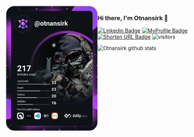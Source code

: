 <div align="right">
  <a href="https://api.daily.dev/get?r=omBratteng" target="_blank">
    <img
      width="250"
      align="left"
      src="https://raw.githubusercontent.com/otnansirk/otnansirk/main/devcard.svg"
    />
  </a>
</div>

### Hi there, I'm Otnansirk 👋

<!--Website -->
[![Linkedin Badge](https://img.shields.io/badge/-LinkedIn-0e76a8?style=flat-square&logo=Linkedin&logoColor=white)](https://www.linkedin.com/in/krisnanto010/)
[![MyProfile Badge](https://img.shields.io/badge/Profile-512dcf?style=flat-square&logo=About.me&logoColor=white)](https://otnansirk.github.io/)
[![Shorten URL Badge](https://img.shields.io/badge/Shorten_URL-e4514b?style=flat-square&logo=google-chrome&logoColor=white)](https://reverent-tereshkova-29853e.netlify.app/)
![visitors](https://visitor-badge.laobi.icu/badge?page_id=otnansirk.otnansirk)


![Otnansirk github stats](https://github-readme-stats.vercel.app/api?username=otnansirk&show_icons=true)


<!--
**otnansirk/otnansirk** is a ✨ _special_ ✨ repository because its `README.md` (this file) appears on your GitHub profile.

Here are some ideas to get you started:

- 🔭 I’m currently working on ...
- 🌱 I’m currently learning ...
- 👯 I’m looking to collaborate on ...
- 🤔 I’m looking for help with ...
- 💬 Ask me about ...
- 📫 How to reach me: ...
- 😄 Pronouns: ...
- ⚡ Fun fact: ...
-->
